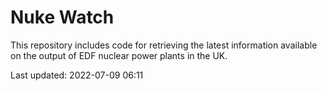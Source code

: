 # Nuke Watch

This repository includes code for retrieving the latest information available on the output of EDF nuclear power plants in the UK.

Last updated: 2022-07-09 06:11